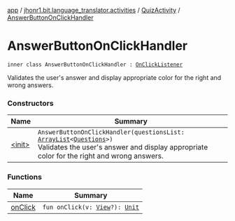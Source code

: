 [app](../../../index.md) / [jhonr1.bit.language_translator.activities](../../index.md) / [QuizActivity](../index.md) / [AnswerButtonOnClickHandler](./index.md)

# AnswerButtonOnClickHandler

`inner class AnswerButtonOnClickHandler : `[`OnClickListener`](https://developer.android.com/reference/android/view/View/OnClickListener.html)

Validates the user's answer and display appropriate color for the right and wrong answers.

### Constructors

| Name | Summary |
|---|---|
| [&lt;init&gt;](-init-.md) | `AnswerButtonOnClickHandler(questionsList: `[`ArrayList`](https://kotlinlang.org/api/latest/jvm/stdlib/kotlin.collections/-array-list/index.html)`<`[`Questions`](../../../jhonr1.bit.language_translator.helpers/-questions/index.md)`>)`<br>Validates the user's answer and display appropriate color for the right and wrong answers. |

### Functions

| Name | Summary |
|---|---|
| [onClick](on-click.md) | `fun onClick(v: `[`View`](https://developer.android.com/reference/android/view/View.html)`?): `[`Unit`](https://kotlinlang.org/api/latest/jvm/stdlib/kotlin/-unit/index.html) |
